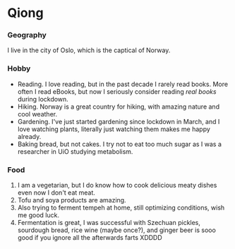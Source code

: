 # Qiong 

### Geography

I live in the city of Oslo, which is the captical of Norway.

### Hobby

- Reading. I love reading, but in the past decade I rarely read books. More often I read eBooks, but now I seriously consider reading *real books* during lockdown.
- Hiking. Norway is a great country for hiking, with amazing nature and cool weather.
- Gardening. I've just started gardening since lockdown in March, and I love watching plants, literally just watching them makes me happy already.
- Baking bread, but not cakes. I try not to eat too much sugar as I was a researcher in UiO studying metabolism.

### Food

1. I am a vegetarian, but I do know how to cook delicious meaty dishes even now I don't eat meat. 
2. Tofu and soya products are amazing.
3. Also trying to ferment tempeh at home, still optimizing conditions, wish me good luck.
4. Fermentation is great, I was successful with Szechuan pickles, sourdough bread, rice wine (maybe once?), and ginger beer is sooo good if you ignore all the afterwards farts XDDDD 




